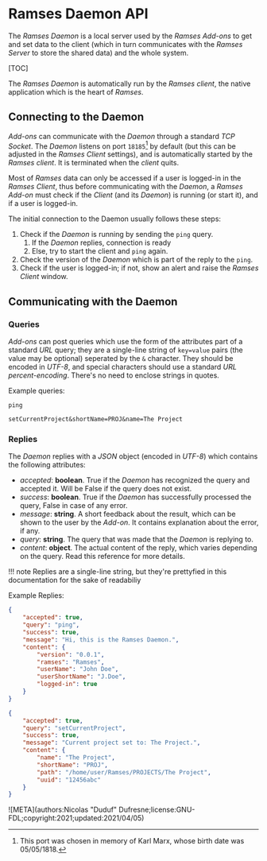 # Ramses Daemon API

The *Ramses Daemon* is a local server used by the *Ramses Add-ons* to get and set data to the client (which in turn communicates with the *Ramses Server* to store the shared data) and the whole system.

[TOC]

The *Ramses Daemon* is automatically run by the *Ramses client*, the native application which is the heart of *Ramses*.

## Connecting to the Daemon

*Add-ons* can communicate with the *Daemon* through a standard *TCP Socket*. The *Daemon* listens on port `18185`[^1] by default (but this can be adjusted in the *Ramses Client* settings), and is automatically started by the *Ramses client*. It is terminated when the *client* quits.

Most of *Ramses* data can only be accessed if a user is logged-in in the *Ramses Client*, thus before communicating with the *Daemon*, a *Ramses Add-on* must check if the *Client* (and its *Daemon*) is running (or start it), and if a user is logged-in.

The initial connection to the Daemon usually follows these steps:

1. Check if the *Daemon* is running by sending the `ping` query.
    1. If the *Daemon* replies, connection is ready
    2. Else, try to start the client and `ping` again.
2. Check the version of the *Daemon* which is part of the reply to the `ping`.
3. Check if the user is logged-in; if not, show an alert and raise the *Ramses Client* window.

## Communicating with the Daemon

### Queries

*Add-ons* can post queries which use the form of the attributes part of a standard *URL* query; they are a single-line string of `key=value` pairs (the value may be optional) seperated by the `&` character. They should be encoded in *UTF-8*, and special characters should use a standard *URL percent-encoding*. There's no need to enclose strings in quotes.

Example queries:

`ping`

`setCurrentProject&shortName=PROJ&name=The Project`

### Replies

The *Daemon* replies with a *JSON* object (encoded in *UTF-8*) which contains the following attributes:

- *accepted*: **boolean**. True if the *Daemon* has recognized the query and accepted it. Will be False if the query does not exist.
- *success*: **boolean**. True if the *Daemon* has successfully processed the query, False in case of any error.
- *message*: **string**. A short feedback about the result, which can be shown to the user by the *Add-on*. It contains explanation about the error, if any.
- *query*: **string**. The query that was made that the *Daemon* is replying to.
- *content*: **object**. The actual content of the reply, which varies depending on the query. Read this reference for more details.

!!! note
    Replies are a single-line string, but they're prettyfied in this documentation for the sake of readabiliy

Example Replies:

```json
{
    "accepted": true,
    "query": "ping",
    "success": true,
    "message": "Hi, this is the Ramses Daemon.",
    "content": {
        "version": "0.0.1",
        "ramses": "Ramses",
        "userName": "John Doe",
        "userShortName": "J.Doe",
        "logged-in": true
    }
}
```

```json
{
    "accepted": true,
    "query": "setCurrentProject",
    "success": true,
    "message": "Current project set to: The Project.",
    "content": {
        "name": "The Project",
        "shortName": "PROJ",
        "path": "/home/user/Ramses/PROJECTS/The Project",
        "uuid": "12456abc"
    }
}
```

[^1]:
    This port was chosen in memory of Karl Marx, whose birth date was 05/05/1818.

![META](authors:Nicolas "Duduf" Dufresne;license:GNU-FDL;copyright:2021;updated:2021/04/05)